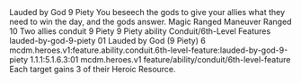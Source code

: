 <ability>
  <name>Lauded by God</name>
  <cost>9 Piety</cost>
  <flavor>You beseech the gods to give your allies what they need to win the day, and the gods answer.</flavor>
  <keywords>
    <keyword>Magic</keyword>
    <keyword>Ranged</keyword>
  </keywords>
  <type>Maneuver</type>
  <distance>Ranged 10</distance>
  <target>Two allies</target>
  <metadata>
    <class>conduit</class>
    <cost>9 Piety</cost>
    <cost_amount>9</cost_amount>
    <cost_resource>Piety</cost_resource>
    <feature_type>ability</feature_type>
    <file_dpath>Conduit/6th-Level Features</file_dpath>
    <item_id>lauded-by-god-9-piety</item_id>
    <item_index>01</item_index>
    <item_name>Lauded by God (9 Piety)</item_name>
    <level>6</level>
    <scc>mcdm.heroes.v1:feature.ability.conduit.6th-level-feature:lauded-by-god-9-piety</scc>
    <scdc>1.1.1:5.1.6.3:01</scdc>
    <source>mcdm.heroes.v1</source>
    <type>feature/ability/conduit/6th-level-feature</type>
  </metadata>
  <effects>
    <effect type="mundane">Each target gains 3 of their Heroic Resource.</effect>
  </effects>
</ability>
